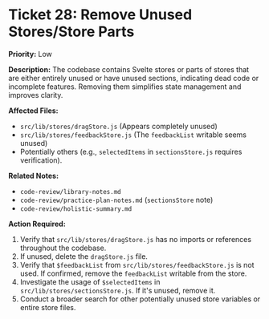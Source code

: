 # Ticket 28: Remove Unused Stores/Store Parts

**Priority:** Low

**Description:** The codebase contains Svelte stores or parts of stores that are either entirely unused or have unused sections, indicating dead code or incomplete features. Removing them simplifies state management and improves clarity.

**Affected Files:**

*   `src/lib/stores/dragStore.js` (Appears completely unused)
*   `src/lib/stores/feedbackStore.js` (The `feedbackList` writable seems unused)
*   Potentially others (e.g., `selectedItems` in `sectionsStore.js` requires verification).

**Related Notes:**

*   `code-review/library-notes.md`
*   `code-review/practice-plan-notes.md` (`sectionsStore` note)
*   `code-review/holistic-summary.md`

**Action Required:**

1.  Verify that `src/lib/stores/dragStore.js` has no imports or references throughout the codebase.
2.  If unused, delete the `dragStore.js` file.
3.  Verify that `$feedbackList` from `src/lib/stores/feedbackStore.js` is not used. If confirmed, remove the `feedbackList` writable from the store.
4.  Investigate the usage of `$selectedItems` in `src/lib/stores/sectionsStore.js`. If it's unused, remove it.
5.  Conduct a broader search for other potentially unused store variables or entire store files. 